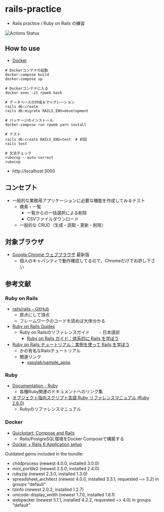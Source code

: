 # rails-practice
- Rails practice / Ruby on Rails の練習

![Actions Status](https://github.com/noranuko13/rails-practice/workflows/CI/badge.svg)


## How to use
- [Docker](https://www.docker.com/)
```shell script
# Dockerコンテナの起動
docker-compose build
docker-compose up

# Dockerコンテナに入る
docker exec -it rpweb bash

# データベースの作成＆マイグレーション
rails db:create
rails db:migrate RAILS_ENV=development

# パッケージのインストール
docker-compose run rpweb yarn install

# テスト
rails db:create RAILS_ENV=test  # 初回
rails test

# 文法チェック
rubocop --auto-correct
rubocop
```
- http://localhost:3000


## コンセプト
- 一般的な業務用アプリケーションに必要な機能を作成してみるテスト
  - 検索・一覧
    - 一覧からの一括選択による削除
    - CSVファイルダウンロード
  - 一般的な CRUD（生成・読取・更新・削除）


## 対象ブラウザ
- [Google Chrome ウェブブラウザ](https://www.google.com/intl/ja_jp/chrome/) 最新版
  - 個人のキャパシティで動作確認してるので、Chromeだけでお許し下さい


## 参考文献

### Ruby on Rails
- [rails/rails - GitHub](https://github.com/rails/rails)
  - 原点にして頂点
  - フレームワークのコードを読めば大体分かる
- [Ruby on Rails Guides](https://guides.rubyonrails.org/)
  - Ruby on Railsのリファレンスガイド
　　- 日本語訳
    - [Ruby on Rails ガイド：体系的に Rails を学ぼう](https://railsguides.jp/)
- [Ruby on Rails チュートリアル：実例を使って Rails を学ぼう](https://railstutorial.jp/)
  - かの有名なRailsチュートリアル
  - 関連リンク
    - [yasslab/sample_apps](https://github.com/yasslab/sample_apps)

### Ruby
- [Documentation - Ruby](https://www.ruby-lang.org/ja/documentation/)
  - 各種Ruby関連のドキュメントへのリンク集
- [オブジェクト指向スクリプト言語 Ruby リファレンスマニュアル (Ruby 2.6.0)](https://docs.ruby-lang.org/ja/2.6.0/doc/index.html)
  - Rubyのリファレンスマニュアル

### Docker
- [Quickstart: Compose and Rails](https://docs.docker.com/compose/rails/)
  - Rails/PostgreSQL環境をDocker Composeで構築する
- [Docker + Rails 6 Application setup](https://rubyinrails.com/2019/03/29/dockerify-rails-6-application-setup/)


Outdated gems included in the bundle:
  * childprocess (newest 4.0.0, installed 3.0.0)
  * mini_portile2 (newest 2.5.0, installed 2.4.0)
  * rubyzip (newest 2.3.0, installed 1.3.0)
  * spreadsheet_architect (newest 4.0.0, installed 3.3.1, requested ~> 3.2) in groups "default"
  * tzinfo (newest 2.0.2, installed 1.2.7)
  * unicode-display_width (newest 1.7.0, installed 1.6.1)
  * webpacker (newest 5.1.1, installed 4.2.2, requested ~> 4.0) in groups "default"

